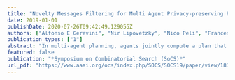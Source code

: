 ```yaml
---
title: "Novelty Messages Filtering for Multi Agent Privacy-preserving Planning"
date: 2019-01-01
publishDate: 2020-07-26T09:42:49.129055Z
authors: ["Alfonso E Gerevini", "Nir Lipovetzky", "Nico Peli", "Francesco Percassi", "Alessandro Saetti", "Ivan Serina"]
publication_types: ["1"]
abstract: "In multi-agent planning, agents jointly compute a plan that achieves mutual goals, keeping certain information private to the individual agents. Agents' coordination is achieved through the transmission of messages, but they can be a source of privacy leakage as they can permit a malicious agent to collect information about other agents' search processes and states. In this paper, we investigate the usage of novelty techniques in the context of (decentralised) multi-agent privacy preserving planning, addressing the challenges related to the agents' privacy and performance. In particular, we show that novelty based techniques allow a significant reduction on the number of messages transmitted among agents, increasing their privacy levels and also their performances. An experimental study analyses the effectiveness of our techniques and compares them with the state of-the-art. Finally, we examine the robustness of our approach considering different delays in the messages transmission as would occur in overloaded networks, due for example to massive attacks or critical situations."
featured: false
publication: "*Symposium on Combinatorial Search (SoCS)*"
url_pdf: "https://www.aaai.org/ocs/index.php/SOCS/SOCS19/paper/view/18331/17447"
---
```


